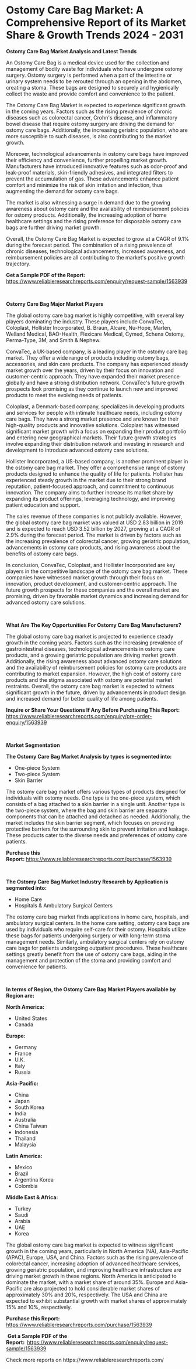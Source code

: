 <p><h1>Ostomy Care Bag Market: A Comprehensive Report of its Market Share & Growth Trends 2024 - 2031</h1></p><p><strong>Ostomy Care Bag Market Analysis and Latest Trends</strong></p>
<p><p>An Ostomy Care Bag is a medical device used for the collection and management of bodily waste for individuals who have undergone ostomy surgery. Ostomy surgery is performed when a part of the intestine or urinary system needs to be rerouted through an opening in the abdomen, creating a stoma. These bags are designed to securely and hygienically collect the waste and provide comfort and convenience to the patient.</p><p>The Ostomy Care Bag Market is expected to experience significant growth in the coming years. Factors such as the rising prevalence of chronic diseases such as colorectal cancer, Crohn's disease, and inflammatory bowel disease that require ostomy surgery are driving the demand for ostomy care bags. Additionally, the increasing geriatric population, who are more susceptible to such diseases, is also contributing to the market growth.</p><p>Moreover, technological advancements in ostomy care bags have improved their efficiency and convenience, further propelling market growth. Manufacturers have introduced innovative features such as odor-proof and leak-proof materials, skin-friendly adhesives, and integrated filters to prevent the accumulation of gas. These advancements enhance patient comfort and minimize the risk of skin irritation and infection, thus augmenting the demand for ostomy care bags.</p><p>The market is also witnessing a surge in demand due to the growing awareness about ostomy care and the availability of reimbursement policies for ostomy products. Additionally, the increasing adoption of home healthcare settings and the rising preference for disposable ostomy care bags are further driving market growth.</p><p>Overall, the Ostomy Care Bag Market is expected to grow at a CAGR of 9.1% during the forecast period. The combination of a rising prevalence of chronic diseases, technological advancements, increased awareness, and reimbursement policies are all contributing to the market's positive growth trajectory.</p></p>
<p><strong>Get a Sample PDF of the Report:&nbsp;</strong> <a href="https://www.reliableresearchreports.com/enquiry/request-sample/1563939">https://www.reliableresearchreports.com/enquiry/request-sample/1563939</a></p>
<p>&nbsp;</p>
<p><strong>Ostomy Care Bag Major Market Players</strong></p>
<p><p>The global ostomy care bag market is highly competitive, with several key players dominating the industry. These players include ConvaTec, Coloplast, Hollister Incorporated, B. Braun, Alcare, Nu-Hope, Marlen, Welland Medical, BAO-Health, Flexicare Medical, Cymed, Schena Ostomy, Perma-Type, 3M, and Smith & Nephew.</p><p>ConvaTec, a UK-based company, is a leading player in the ostomy care bag market. They offer a wide range of products including ostomy bags, accessories, and skin care products. The company has experienced steady market growth over the years, driven by their focus on innovation and customer-centric approach. They have expanded their market presence globally and have a strong distribution network. ConvaTec's future growth prospects look promising as they continue to launch new and improved products to meet the evolving needs of patients.</p><p>Coloplast, a Denmark-based company, specializes in developing products and services for people with intimate healthcare needs, including ostomy care bags. They have a strong market presence and are known for their high-quality products and innovative solutions. Coloplast has witnessed significant market growth with a focus on expanding their product portfolio and entering new geographical markets. Their future growth strategies involve expanding their distribution network and investing in research and development to introduce advanced ostomy care solutions.</p><p>Hollister Incorporated, a US-based company, is another prominent player in the ostomy care bag market. They offer a comprehensive range of ostomy products designed to enhance the quality of life for patients. Hollister has experienced steady growth in the market due to their strong brand reputation, patient-focused approach, and commitment to continuous innovation. The company aims to further increase its market share by expanding its product offerings, leveraging technology, and improving patient education and support.</p><p>The sales revenue of these companies is not publicly available. However, the global ostomy care bag market was valued at USD 2.83 billion in 2019 and is expected to reach USD 3.52 billion by 2027, growing at a CAGR of 2.9% during the forecast period. The market is driven by factors such as the increasing prevalence of colorectal cancer, growing geriatric population, advancements in ostomy care products, and rising awareness about the benefits of ostomy care bags.</p><p>In conclusion, ConvaTec, Coloplast, and Hollister Incorporated are key players in the competitive landscape of the ostomy care bag market. These companies have witnessed market growth through their focus on innovation, product development, and customer-centric approach. The future growth prospects for these companies and the overall market are promising, driven by favorable market dynamics and increasing demand for advanced ostomy care solutions.</p></p>
<p>&nbsp;</p>
<p><strong>What Are The Key Opportunities For Ostomy Care Bag Manufacturers?</strong></p>
<p><p>The global ostomy care bag market is projected to experience steady growth in the coming years. Factors such as the increasing prevalence of gastrointestinal diseases, technological advancements in ostomy care products, and a growing geriatric population are driving market growth. Additionally, the rising awareness about advanced ostomy care solutions and the availability of reimbursement policies for ostomy care products are contributing to market expansion. However, the high cost of ostomy care products and the stigma associated with ostomy are potential market restraints. Overall, the ostomy care bag market is expected to witness significant growth in the future, driven by advancements in product design and increased demand for better quality of life among patients.</p></p>
<p><strong>Inquire or Share Your Questions If Any Before Purchasing This Report:</strong> <a href="https://www.reliableresearchreports.com/enquiry/pre-order-enquiry/1563939">https://www.reliableresearchreports.com/enquiry/pre-order-enquiry/1563939</a></p>
<p>&nbsp;</p>
<p><strong>Market Segmentation</strong></p>
<p><strong>The Ostomy Care Bag Market Analysis by types is segmented into:</strong></p>
<p><ul><li>One-piece System</li><li>Two-piece System</li><li>Skin Barrier</li></ul></p>
<p><p>The ostomy care bag market offers various types of products designed for individuals with ostomy needs. One type is the one-piece system, which consists of a bag attached to a skin barrier in a single unit. Another type is the two-piece system, where the bag and skin barrier are separate components that can be attached and detached as needed. Additionally, the market includes the skin barrier segment, which focuses on providing protective barriers for the surrounding skin to prevent irritation and leakage. These products cater to the diverse needs and preferences of ostomy care patients.</p></p>
<p><strong>Purchase this Report:&nbsp;</strong><a href="https://www.reliableresearchreports.com/purchase/1563939">https://www.reliableresearchreports.com/purchase/1563939</a></p>
<p>&nbsp;</p>
<p><strong>The Ostomy Care Bag Market Industry Research by Application is segmented into:</strong></p>
<p><ul><li>Home Care</li><li>Hospitals & Ambulatory Surgical Centers</li></ul></p>
<p><p>The ostomy care bag market finds applications in home care, hospitals, and ambulatory surgical centers. In the home care setting, ostomy care bags are used by individuals who require self-care for their ostomy. Hospitals utilize these bags for patients undergoing surgery or with long-term stoma management needs. Similarly, ambulatory surgical centers rely on ostomy care bags for patients undergoing outpatient procedures. These healthcare settings greatly benefit from the use of ostomy care bags, aiding in the management and protection of the stoma and providing comfort and convenience for patients.</p></p>
<p>&nbsp;</p>
<p><strong>In terms of Region, the Ostomy Care Bag Market Players available by Region are:</strong></p>
<p>
    <p> <strong> North America: </strong>
        <ul>
            <li>United States</li>
            <li>Canada</li>
        </ul>
        </p> 
    <p> <strong> Europe: </strong>
        <ul>
            <li>Germany</li>
            <li>France</li>
            <li>U.K.</li>
            <li>Italy</li>
            <li>Russia</li>
        </ul>
        </p> 
    <p> <strong> Asia-Pacific: </strong>
        <ul>
            <li>China</li>
            <li>Japan</li>
            <li>South Korea</li>
            <li>India</li>
            <li>Australia</li>
            <li>China Taiwan</li>
            <li>Indonesia</li>
            <li>Thailand</li>
            <li>Malaysia</li>
        </ul>
        </p> 
    <p> <strong> Latin America: </strong>
        <ul>
            <li>Mexico</li>
            <li>Brazil</li>
            <li>Argentina Korea</li>
            <li>Colombia</li>
        </ul>
        </p> 
    <p> <strong> Middle East & Africa: </strong>
        <ul>
            <li>Turkey</li>
            <li>Saudi</li>
            <li>Arabia</li>
            <li>UAE</li>
            <li>Korea</li>
        </ul>
    </p>
    </p>
<p><p>The global ostomy care bag market is expected to witness significant growth in the coming years, particularly in North America (NA), Asia-Pacific (APAC), Europe, USA, and China. Factors such as the rising prevalence of colorectal cancer, increasing adoption of advanced healthcare services, growing geriatric population, and improving healthcare infrastructure are driving market growth in these regions. North America is anticipated to dominate the market, with a market share of around 35%. Europe and Asia-Pacific are also projected to hold considerable market shares of approximately 30% and 20%, respectively. The USA and China are expected to exhibit substantial growth with market shares of approximately 15% and 10%, respectively.</p></p>
<p><strong>Purchase this Report: </strong><a href="https://www.reliableresearchreports.com/purchase/1563939">https://www.reliableresearchreports.com/purchase/1563939</a></p>
<p>&nbsp;<strong>Get a Sample PDF of the Report:&nbsp;&nbsp;</strong><a href="https://www.reliableresearchreports.com/enquiry/request-sample/1563939">https://www.reliableresearchreports.com/enquiry/request-sample/1563939</a></p>
<p><strong></strong></p>
<p>Check more reports on https://www.reliableresearchreports.com/</p>